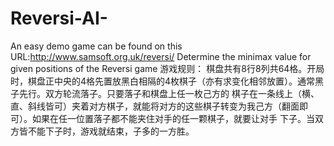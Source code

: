 # Reversi-AI-
An easy demo game can be found on this URL:http://www.samsoft.org.uk/reversi/
Determine the minimax value for given positions of the Reversi game
游戏规则：
  棋盘共有8行8列共64格。开局时，棋盘正中央的4格先置放黑白相隔的4枚棋子（亦有求变化相邻放置）。通常黑子先行。双方轮流落子。只要落子和棋盘上任一枚己方的   棋子在一条线上（横、直、斜线皆可）夹着对方棋子，就能将对方的这些棋子转变为我己方（翻面即可）。如果在任一位置落子都不能夹住对手的任一颗棋子，就要让对手   下子。当双方皆不能下子时，游戏就结束，子多的一方胜。
  
